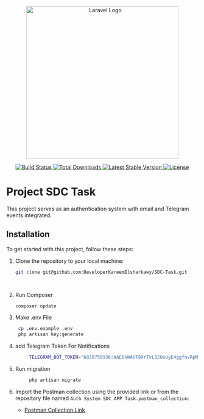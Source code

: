 <p align="center">
  <a href="https://laravel.com" target="_blank">
    <img src="https://raw.githubusercontent.com/laravel/art/master/logo-lockup/5%20SVG/2%20CMYK/1%20Full%20Color/laravel-logolockup-cmyk-red.svg" width="400" alt="Laravel Logo">
  </a>
</p>

<p align="center">
  <a href="https://github.com/laravel/framework/actions">
    <img src="https://github.com/laravel/framework/workflows/tests/badge.svg" alt="Build Status">
  </a>
  <a href="https://packagist.org/packages/laravel/framework">
    <img src="https://img.shields.io/packagist/dt/laravel/framework" alt="Total Downloads">
  </a>
  <a href="https://packagist.org/packages/laravel/framework">
    <img src="https://img.shields.io/packagist/v/laravel/framework" alt="Latest Stable Version">
  </a>
  <a href="https://packagist.org/packages/laravel/framework">
    <img src="https://img.shields.io/packagist/l/laravel/framework" alt="License">
  </a>
</p>

# Project SDC Task

This project serves as an authentication system with email and Telegram events integrated.

## Installation

To get started with this project, follow these steps:

1. Clone the repository to your local machine:
   ```bash
   git clone git@github.com:DeveloperKareemElsharkawy/SDC-Task.git

 
2. Run Composer
   ```bash
   composer update
   ```

2. Make .env File
   ```bash
    cp .env.example .env
    php artisan key:generate
   ```

3. add Telegram Token For Notifications
   ```bash
        TELEGRAM_BOT_TOKEN="6830750936:AAE6kWAHT8XrTvL32OuUyE4ggfovRpMpiCE"
   ```

4. Run migration
   ```bash
        php artisan migrate
   ```
5. Import the Postman collection using the provided link or from the repository file named `Auth System SDC APP Task.postman_collection`:
   - [Postman Collection Link](https://elements.getpostman.com/redirect?entityId=21322026-6135900c-ed56-4428-9eb3-12d3bfebcd78&entityType=collection)

